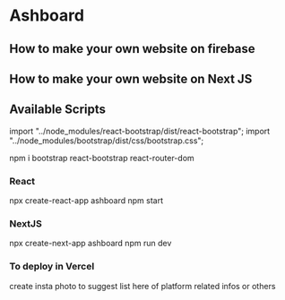 # Ashboard
## How to make your own website on firebase
## How to make your own website on Next JS

## Available Scripts

import "../node_modules/react-bootstrap/dist/react-bootstrap";
import "../node_modules/bootstrap/dist/css/bootstrap.css";

npm i bootstrap react-bootstrap react-router-dom
### React
npx create-react-app ashboard
npm start
### NextJS
npx create-next-app ashboard
npm run dev
### To deploy in Vercel
create insta photo to suggest list here  of platform related infos or others
